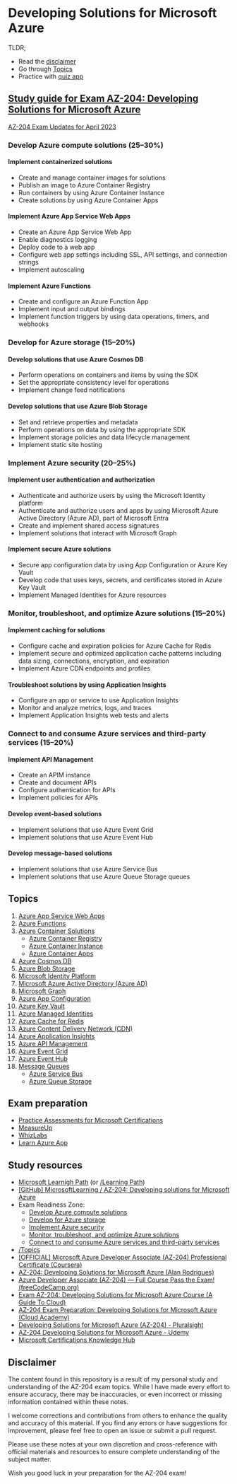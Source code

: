 # Developing Solutions for Microsoft Azure

TLDR;

- Read the [disclaimer](https://github.com/arvigeus/AZ-204#disclaimer)
- Go through [Topics](/Topics/)
- Practice with [quiz app](https://az-204.vercel.app/)

## [Study guide for Exam AZ-204: Developing Solutions for Microsoft Azure](https://learn.microsoft.com/en-us/certifications/resources/study-guides/az-204#skills-measured-as-of-april-28-2023)

[AZ-204 Exam Updates for April 2023](https://www.youtube.com/watch?v=hzVy9RTl_iA)

### Develop Azure compute solutions (25–30%)

#### Implement containerized solutions

- Create and manage container images for solutions
- Publish an image to Azure Container Registry
- Run containers by using Azure Container Instance
- Create solutions by using Azure Container Apps

#### Implement Azure App Service Web Apps

- Create an Azure App Service Web App
- Enable diagnostics logging
- Deploy code to a web app
- Configure web app settings including SSL, API settings, and connection strings
- Implement autoscaling

#### Implement Azure Functions

- Create and configure an Azure Function App
- Implement input and output bindings
- Implement function triggers by using data operations, timers, and webhooks

### Develop for Azure storage (15–20%)

#### Develop solutions that use Azure Cosmos DB

- Perform operations on containers and items by using the SDK
- Set the appropriate consistency level for operations
- Implement change feed notifications

#### Develop solutions that use Azure Blob Storage

- Set and retrieve properties and metadata
- Perform operations on data by using the appropriate SDK
- Implement storage policies and data lifecycle management
- Implement static site hosting

### Implement Azure security (20–25%)

#### Implement user authentication and authorization

- Authenticate and authorize users by using the Microsoft Identity platform
- Authenticate and authorize users and apps by using Microsoft Azure Active Directory (Azure AD), part of Microsoft Entra
- Create and implement shared access signatures
- Implement solutions that interact with Microsoft Graph

#### Implement secure Azure solutions

- Secure app configuration data by using App Configuration or Azure Key Vault
- Develop code that uses keys, secrets, and certificates stored in Azure Key Vault
- Implement Managed Identities for Azure resources

### Monitor, troubleshoot, and optimize Azure solutions (15–20%)

#### Implement caching for solutions

- Configure cache and expiration policies for Azure Cache for Redis
- Implement secure and optimized application cache patterns including data sizing, connections, encryption, and expiration
- Implement Azure CDN endpoints and profiles

#### Troubleshoot solutions by using Application Insights

- Configure an app or service to use Application Insights
- Monitor and analyze metrics, logs, and traces
- Implement Application Insights web tests and alerts

### Connect to and consume Azure services and third-party services (15–20%)

#### Implement API Management

- Create an APIM instance
- Create and document APIs
- Configure authentication for APIs
- Implement policies for APIs

#### Develop event-based solutions

- Implement solutions that use Azure Event Grid
- Implement solutions that use Azure Event Hub

#### Develop message-based solutions

- Implement solutions that use Azure Service Bus
- Implement solutions that use Azure Queue Storage queues

## Topics

1. [Azure App Service Web Apps](https://docs.microsoft.com/en-us/azure/app-service/)
1. [Azure Functions](https://docs.microsoft.com/en-us/azure/azure-functions/)
1. [Azure Container Solutions](https://learn.microsoft.com/en-us/azure/containers/)
   - [Azure Container Registry](https://docs.microsoft.com/en-us/azure/container-registry/)
   - [Azure Container Instance](https://docs.microsoft.com/en-us/azure/container-instances/)
   - [Azure Container Apps](https://docs.microsoft.com/en-us/azure/container-apps/)
1. [Azure Cosmos DB](https://docs.microsoft.com/en-us/azure/cosmos-db/)
1. [Azure Blob Storage](https://docs.microsoft.com/en-us/azure/storage/blobs/)
1. [Microsoft Identity Platform](https://docs.microsoft.com/en-us/azure/active-directory/develop/)
1. [Microsoft Azure Active Directory (Azure AD)](https://docs.microsoft.com/en-us/azure/active-directory/)
1. [Microsoft Graph](https://learn.microsoft.com/en-us/graph/)
1. [Azure App Configuration](https://learn.microsoft.com/en-us/azure/azure-app-configuration/)
1. [Azure Key Vault](https://docs.microsoft.com/en-us/azure/key-vault/)
1. [Azure Managed Identities](https://docs.microsoft.com/en-us/azure/active-directory/managed-identities-azure-resources/)
1. [Azure Cache for Redis](https://docs.microsoft.com/en-us/azure/azure-cache-for-redis/)
1. [Azure Content Delivery Network (CDN)](https://docs.microsoft.com/en-us/azure/cdn/)
1. [Azure Application Insights](https://docs.microsoft.com/en-us/azure/azure-monitor/app/app-insights-overview)
1. [Azure API Management](https://docs.microsoft.com/en-us/azure/api-management/)
1. [Azure Event Grid](https://docs.microsoft.com/en-us/azure/event-grid/)
1. [Azure Event Hub](https://docs.microsoft.com/en-us/azure/event-hubs/)
1. [Message Queues](https://learn.microsoft.com/en-us/azure/service-bus-messaging/service-bus-azure-and-service-bus-queues-compared-contrasted)
   - [Azure Service Bus](https://docs.microsoft.com/en-us/azure/service-bus-messaging/)
   - [Azure Queue Storage](https://docs.microsoft.com/en-us/azure/storage/queues/)

## Exam preparation

- [Practice Assessments for Microsoft Certifications](https://learn.microsoft.com/en-us/certifications/exams/az-204/practice/assessment?assessment-type=practice&assessmentId=35)
- [MeasureUp](https://www.measureup.com/catalogsearch/result/?q=az-204)
- [WhizLabs](https://www.whizlabs.com/microsoft-azure-certification-az-204/)
- [Learn Azure App](https://learnazure.app/)

## Study resources

- [Microsoft Learnigh Path](https://learn.microsoft.com/en-us/certifications/exams/az-204/) (or [/Learning Path](/Learning%20Path/))
- [\[GitHub\] MicrosoftLearning / AZ-204: Developing solutions for Microsoft Azure](https://github.com/MicrosoftLearning/AZ-204-DevelopingSolutionsforMicrosoftAzure)
- Exam Readiness Zone:
  - [Develop Azure compute solutions](https://learn.microsoft.com/en-us/shows/exam-readiness-zone/preparing-for-az-204-develop-azure-compute-solutions-1-of-5)
  - [Develop for Azure storage](https://learn.microsoft.com/en-us/shows/exam-readiness-zone/preparing-for-az-204-develop-for-azure-storage-segment-2-of-5)
  - [Implement Azure security](https://learn.microsoft.com/en-us/shows/exam-readiness-zone/preparing-for-az-204-implement-azure-security-segment-3-of-5)
  - [Monitor, troubleshoot, and optimize Azure solutions](https://learn.microsoft.com/en-us/shows/exam-readiness-zone/preparing-for-az-204-monitor-troubleshoot-and-optimize-azure-solutions-segment-4-of-5)
  - [Connect to and consume Azure services and third-party services](https://learn.microsoft.com/en-us/shows/exam-readiness-zone/preparing-for-az-204-connect-to-and-consume-azure-services-and-third-party-services-segment-5-of-5)
- [/Topics](/Topics/)
- [\[OFFICIAL\] Microsoft Azure Developer Associate (AZ-204) Professional Certificate (Coursera)](https://www.coursera.org/professional-certificates/azure-developer-associate)
- [AZ-204: Developing Solutions for Microsoft Azure (Alan Rodrigues)](https://www.youtube.com/watch?v=wWBW6ojr-Nw&list=PLLc2nQDXYMHpekgrToMrDpVtFtvmRSqVt)
- [Azure Developer Associate (AZ-204) — Full Course Pass the Exam! (freeCodeCamp.org)](https://www.youtube.com/watch?v=jZx8PMQjobk&t=832s&pp=ygUGYXotMjA0)
- [Exam AZ-204: Developing Solutions for Microsoft Azure Course (A Guide To Cloud)](https://www.youtube.com/watch?v=tB_tBPfQJMI&list=PLhLKc18P9YODdrbyuA52Zn9-kwboIOz2W)
- [AZ-204 Exam Preparation: Developing Solutions for Microsoft Azure (Cloud Academy)](https://cloudacademy.com/learning-paths/az-204-exam-preparation-developing-solutions-for-microsoft-azure-1208/)
- [Developing Solutions for Microsoft Azure (AZ-204) - Pluralsight](https://www.pluralsight.com/paths/developing-solutions-for-microsoft-azure-az-204)
- [AZ-204 Developing Solutions for Microsoft Azure - Udemy](https://www.udemy.com/course/70532-azure/)
- [Microsoft Certifications Knowledge Hub](https://github.com/mscerts/hub/blob/main/README.md)

## Disclaimer

The content found in this repository is a result of my personal study and understanding of the AZ-204 exam topics. While I have made every effort to ensure accuracy, there may be inaccuracies, or even incorrect or missing information contained within these notes.

I welcome corrections and contributions from others to enhance the quality and accuracy of this material. If you find any errors or have suggestions for improvement, please feel free to open an issue or submit a pull request.

Please use these notes at your own discretion and cross-reference with official materials and resources to ensure complete understanding of the subject matter.

Wish you good luck in your preparation for the AZ-204 exam!
